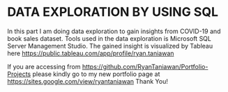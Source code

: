# DATA EXPLORATION BY USING SQL

In this part I am doing data exploration to gain insights from COVID-19 and book sales dataset. Tools used in the data exploration is Microsoft SQL Server Management Studio.
The gained insight is visualized by Tableau here https://public.tableau.com/app/profile/ryan.taniawan


If you are accessing from https://github.com/RyanTaniawan/Portfolio-Projects please kindly go to my new portfolio page at https://sites.google.com/view/ryantaniawan
Thank You!
